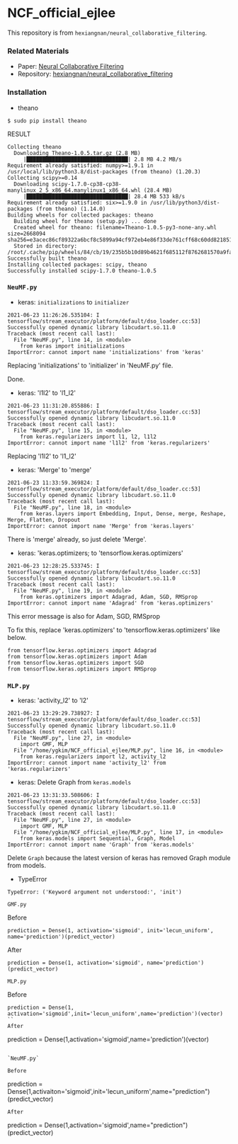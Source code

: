# NCF_official_ejlee
This repository is from `hexiangnan/neural_collaborative_filtering`.

### Related Materials
* Paper: [Neural Collaborative Filtering](https://arxiv.org/pdf/1708.05031.pdf)
* Repository: [hexiangnan/neural_collaborative_filtering](https://github.com/hexiangnan/neural_collaborative_filtering)

### Installation
* theano
```
$ sudo pip install theano
```
RESULT
```
Collecting theano
  Downloading Theano-1.0.5.tar.gz (2.8 MB)
     |████████████████████████████████| 2.8 MB 4.2 MB/s 
Requirement already satisfied: numpy>=1.9.1 in /usr/local/lib/python3.8/dist-packages (from theano) (1.20.3)
Collecting scipy>=0.14
  Downloading scipy-1.7.0-cp38-cp38-manylinux_2_5_x86_64.manylinux1_x86_64.whl (28.4 MB)
     |████████████████████████████████| 28.4 MB 533 kB/s 
Requirement already satisfied: six>=1.9.0 in /usr/lib/python3/dist-packages (from theano) (1.14.0)
Building wheels for collected packages: theano
  Building wheel for theano (setup.py) ... done
  Created wheel for theano: filename=Theano-1.0.5-py3-none-any.whl size=2668094 sha256=e3acec86cf89322a6bcf8c5899a94cf972eb4e86f33de761cff68c60dd821851
  Stored in directory: /root/.cache/pip/wheels/84/cb/19/235b5b10d89b4621f685112f8762681570a9fa14dc1ce904d9
Successfully built theano
Installing collected packages: scipy, theano
Successfully installed scipy-1.7.0 theano-1.0.5
```
### `NeuMF.py`
* keras: `initializations` to `initializer`
```
2021-06-23 11:26:26.535104: I tensorflow/stream_executor/platform/default/dso_loader.cc:53] Successfully opened dynamic library libcudart.so.11.0
Traceback (most recent call last):
  File "NeuMF.py", line 14, in <module>
    from keras import initializations
ImportError: cannot import name 'initializations' from 'keras' 
```
Replacing 'initializations' to 'initializer' in 'NeuMF.py' file.

Done.

* keras: 'l1l2' to 'l1_l2'
```
2021-06-23 11:31:20.855886: I tensorflow/stream_executor/platform/default/dso_loader.cc:53] Successfully opened dynamic library libcudart.so.11.0
Traceback (most recent call last):
  File "NeuMF.py", line 15, in <module>
    from keras.regularizers import l1, l2, l1l2
ImportError: cannot import name 'l1l2' from 'keras.regularizers'
```
Replacing 'l1l2' to 'l1_l2'

* keras: 'Merge' to 'merge'
```
2021-06-23 11:33:59.369824: I tensorflow/stream_executor/platform/default/dso_loader.cc:53] Successfully opened dynamic library libcudart.so.11.0
Traceback (most recent call last):
  File "NeuMF.py", line 18, in <module>
    from keras.layers import Embedding, Input, Dense, merge, Reshape, Merge, Flatten, Dropout
ImportError: cannot import name 'Merge' from 'keras.layers'
```
There is 'merge' already, so just delete 'Merge'.

* keras: 'keras.optimizers; to 'tensorflow.keras.optimizers'
```
2021-06-23 12:28:25.533745: I tensorflow/stream_executor/platform/default/dso_loader.cc:53] Successfully opened dynamic library libcudart.so.11.0
Traceback (most recent call last):
  File "NeuMF.py", line 19, in <module>
    from keras.optimizers import Adagrad, Adam, SGD, RMSprop
ImportError: cannot import name 'Adagrad' from 'keras.optimizers' 
```
This error message is also for Adam, SGD, RMSprop

To fix this, replace 'keras.optimizers' to 'tensorflow.keras.optimizers' like below.
```python3
from tensorflow.keras.optimizers import Adagrad
from tensorflow.keras.optimizers import Adam
from tensorflow.keras.optimizers import SGD
from tensorflow.keras.optimizers import RMSprop
```

### `MLP.py`
* keras: 'activity_l2' to 'l2'
```
2021-06-23 13:29:29.738927: I tensorflow/stream_executor/platform/default/dso_loader.cc:53] Successfully opened dynamic library libcudart.so.11.0
Traceback (most recent call last):
  File "NeuMF.py", line 27, in <module>
    import GMF, MLP
  File "/home/ygkim/NCF_official_ejlee/MLP.py", line 16, in <module>
    from keras.regularizers import l2, activity_l2
ImportError: cannot import name 'activity_l2' from 'keras.regularizers'
```

* keras: Delete Graph from `keras.models`
```
2021-06-23 13:31:33.508606: I tensorflow/stream_executor/platform/default/dso_loader.cc:53] Successfully opened dynamic library libcudart.so.11.0
Traceback (most recent call last):
  File "NeuMF.py", line 27, in <module>
    import GMF, MLP
  File "/home/ygkim/NCF_official_ejlee/MLP.py", line 17, in <module>
    from keras.models import Sequential, Graph, Model
ImportError: cannot import name 'Graph' from 'keras.models'
```
Delete `Graph` because the latest version of keras has removed Graph module from models.

* TypeError
```
TypeError: ('Keyword argument not understood:', 'init')
```
`GMF.py`

Before
```
prediction = Dense(1, activation='sigmoid', init='lecun_uniform', name='prediction')(predict_vector)
```
After
```
prediction = Dense(1, activation='sigmoid', name='prediction')(predict_vector)
```

`MLP.py`

Before 
```
prediction = Dense(1, activation='sigmoid',init='lecun_uniform',name='prediction')(vector)
``
After
```
prediction = Dense(1,activation='sigmoid',name='prediction')(vector)
```

`NeuMF.py`

Before
```
prediction = Dense(1,activaiton='sigmoid',init='lecun_uniform',name="prediction")(predict_vector)
```
After
```
prediction = Dense(1,activation='sigmoid',name="prediction")(predict_vector)
``` 

